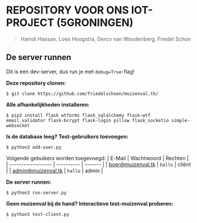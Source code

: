 # REPOSITORY VOOR ONS IOT-PROJECT (5GRONINGEN)

> Hamdi Hassan, Loes Hoogstra, Gerco van Woudenberg, Friedel Schon

## De server runnen

Dit is een dev-server, dus run je met `debug=True`-flag!

**Deze repository clonen:**
```
$ git clone https://github.com/friedelschoen/muizenval.tk/
```

**Alle afhankelijkheden installeren:**
```
$ pip3 install flask wtforms flask_sqlalchemy flask-wtf email_validator flask-bcrypt flask-login pillow flask_socketio simple-websocket
```

**Is de database leeg? Test-gebruikers toevoegen:**
```
$ python3 add-user.py
```

Volgende gebuikers worden toegevoegd:
| E-Mail             | Wachtwoord | Rechten |
| ------------------ | ---------- | ------- |
| boer@muizenval.tk  | `hallo`    | cliënt  |
| admin@muizenval.tk | `hallo`    | admin   |

**De server runnen:**
```
$ python3 run-server.py
```

**Geen muizenval bij de hand? Interactieve test-muizenval proberen:**
```
$ python3 test-client.py
```